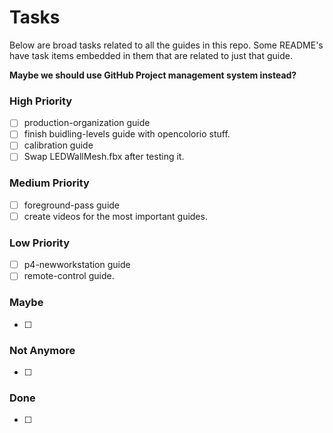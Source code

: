 # Tasks
Below are broad tasks related to all the guides in this repo. Some README's have task items embedded in them that are related to just that guide.

**Maybe we should use GitHub Project management system instead?**

### High Priority
- [ ] production-organization guide
- [ ] finish buidling-levels guide with opencolorio stuff.
- [ ] calibration guide
- [ ] Swap LEDWallMesh.fbx after testing it.

### Medium Priority
- [ ] foreground-pass guide
- [ ] create videos for the most important guides.

### Low Priority
- [ ] p4-newworkstation guide
- [ ] remote-control guide.

### Maybe
- [ ]

### Not Anymore
- [ ]

### Done
- [ ]
